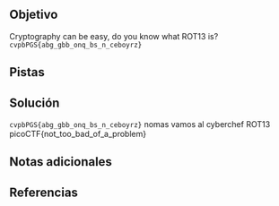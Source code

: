 ## Objetivo

Cryptography can be easy, do you know what ROT13 is? `cvpbPGS{abg_gbb_onq_bs_n_ceboyrz}`
## Pistas
## Solución

`cvpbPGS{abg_gbb_onq_bs_n_ceboyrz}`
nomas vamos al cyberchef 
ROT13
picoCTF{not_too_bad_of_a_problem}

## Notas adicionales
## Referencias